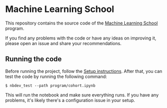 # Machine Learning School

This repository contains the source code of the [Machine Learning School](https://www.ml.school) program.

If you find any problems with the code or have any ideas on improving it, please open an issue and share your recommendations.

## Running the code

Before running the project, follow the [Setup instructions](https://program.ml.school/setup.html). After that, you can test the code by running the following command:

```
$ nbdev_test --path program/cohort.ipynb
```

This will run the notebook and make sure everything runs. If you have any problems, it's likely there's a configuration issue in your setup.